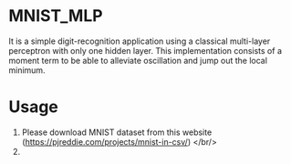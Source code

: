 # MNIST_MLP

It is a simple digit-recognition application using a classical multi-layer perceptron with only one hidden layer. This implementation consists of a moment term to be able to alleviate oscillation and jump out the local minimum.

# Usage
1. Please download MNIST dataset from this website (https://pjreddie.com/projects/mnist-in-csv/) </br/>
2. 

